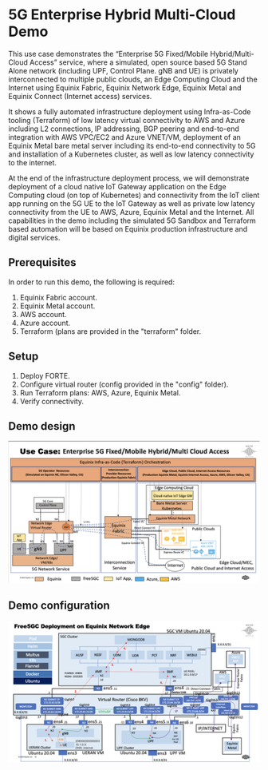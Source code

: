 # 5G Enterprise Hybrid Multi-Cloud Demo

This use case demonstrates the “Enterprise 5G Fixed/Mobile Hybrid/Multi-Cloud Access” service, where a simulated, open source based 5G Stand Alone network (including UPF, Control Plane. gNB and UE) is privately interconnected to multiple public clouds, an Edge Computing Cloud and the Internet using Equinix Fabric, Equinix Network Edge, Equinix Metal and Equinix Connect (Internet access) services. 

It shows a fully automated infrastructure deployment using Infra-as-Code tooling (Terraform) of low latency virtual connectivity to AWS and Azure including L2 connections, IP addressing, BGP peering and end-to-end integration with AWS VPC/EC2 and Azure VNET/VM, deployment of an Equinix Metal bare metal server including its end-to-end connectivity to 5G and installation of a Kubernetes cluster, as well as low latency connectivity to the internet. 

At the end of the infrastructure deployment process, we will demonstrate deployment of a cloud native IoT Gateway application on the Edge Computing cloud (on top of Kubernetes) and connectivity from the IoT client app running on the 5G UE to the IoT Gateway as well as private low latency connectivity from the UE to AWS, Azure, Equinix Metal and the Internet. All capabilities in the demo including the simulated 5G Sandbox and Terraform based automation will be based on Equinix production infrastructure and digital services.

## Prerequisites

In order to run this demo, the following is required:

1. Equinix Fabric account.
2. Equinix Metal account.
3. AWS account.
4. Azure account.
5. Terraform (plans are provided in the "terraform" folder.

## Setup

1. Deploy FORTE.
2. Configure virtual router (config provided in the "config" folder).
2. Run Terraform plans: AWS, Azure, Equinix Metal.
3. Verify connectivity.

## Demo design

![](../images/Forte-demo.png)

## Demo configuration

![](../images/FORTE-Design-1.png)



